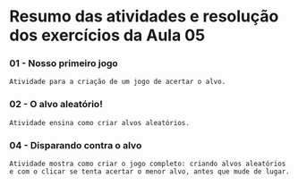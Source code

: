 # Resumo das atividades e resolução dos exercícios da Aula 05 #

### 01 - Nosso primeiro jogo ###
    Atividade para a criação de um jogo de acertar o alvo.


### 02 - O alvo aleatório! ###
    Atividade ensina como criar alvos aleatórios.


### 04 - Disparando contra o alvo ###
    Atividade mostra como criar o jogo completo: criando alvos aleatórios e com o clicar se tenta acertar o menor alvo, antes que mude de lugar.